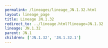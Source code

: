 ```yaml
---
permalink: /lineages/lineage_JN.1.32.html
layout: lineage_page
title: Lineage JN.1.32
redirect_to: ../lineage.html?lineage=JN.1.32
lineage: JN.1.32
parent: JN.1
children: ['JN.1.32', 'JN.1.32.1']
---
```

